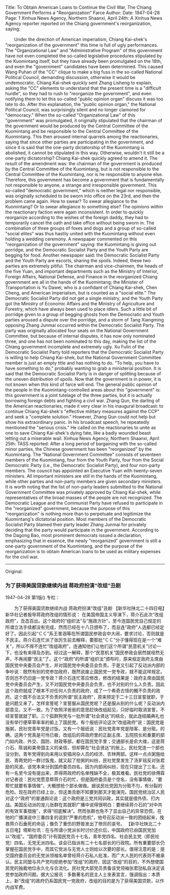 Title: To Obtain American Loans to Continue the Civil War, The Chiang Government Performs a "Reorganization" Farce
Author:
Date: 1947-04-28
Page: 1
Xinhua News Agency, Northern Shaanxi, April 24th: A Xinhua News Agency reporter reported on the Chiang government's reorganization, saying:

　　Under the direction of American imperialism, Chiang Kai-shek's "reorganization of the government" this time is full of ugly performances. The "Organizational Law" and "Administrative Program" of this government have not even completed the so-called legislative procedures stipulated by the Kuomintang itself, but they have already been promulgated on the 18th, and even the "government" candidates have been determined. This caused Wang Puhan of the "CC" clique to make a big fuss in the so-called National Political Council, demanding discussion, otherwise it would be undemocratic. Chiang Kai-shek quickly sent Zhang Lisheng to explain, asking the "CC" elements to understand that the present time is a "difficult hurdle", so they had to rush to "reorganize the government", and even notifying them to let this so-called "public opinion organ" discuss it was too late to do. After this explanation, the "public opinion organ," the National Political Council, was surprisingly silent and no longer clamored for "democracy." When the so-called "Organizational Law" of this "government" was promulgated, it originally stipulated that the chairman of the government would be produced by the Central Committee of the Kuomintang and be responsible to the Central Committee of the Kuomintang. This then aroused internal quarrels among the reactionaries, saying that since other parties are participating in the government, and since it is said that the one-party dictatorship of the Kuomintang is abolished, it cannot be stipulated in this way. Otherwise, wouldn't it still be a one-party dictatorship? Chiang Kai-shek quickly agreed to amend it. The result of the amendment was: the chairman of the government is produced by the Central Committee of the Kuomintang, but is not responsible to the Central Committee of the Kuomintang, nor is he responsible to anyone else. Therefore, this government has become a government that is fundamentally not responsible to anyone, a strange and irresponsible government. This so-called "democratic government," which is neither legal nor responsible, was originally scheduled to be sworn into office on the 23rd, and then the problem came again. How to swear? To swear allegiance to the Kuomintang? Or to swear allegiance to something else? The opinions within the reactionary faction were again inconsistent. In order to quickly reorganize according to the wishes of the foreign daddy, they had to temporarily cancel the oath and take office without being sworn in. The combination of three groups of foxes and dogs and a group of so-called "social elites" was thus hastily united with the Kuomintang without even holding a wedding ceremony. A newspaper commented on this "reorganization of the government" saying: the Kuomintang is giving out porridge, and the Democratic Socialist Party and the Youth Party are begging for food. Another newspaper said: the Democratic Socialist Party and the Youth Party are escorts, sharing the spoils. Indeed, these two parties are extremely pitiful. The chairman and vice-chairmen, the heads of the five Yuan, and important departments such as the Ministry of Interior, Foreign Affairs, National Defense, and Finance in the reorganized Chiang government are all in the hands of the Kuomintang; the Minister of Transportation is Yu Dawei, who is a confidant of Chiang Kai-shek, Chen Cheng, and American imperialism, but is counted as a "social elite." The Democratic Socialist Party did not get a single ministry, and the Youth Party got the Ministry of Economic Affairs and the Ministry of Agriculture and Forestry, which have always been used to place idlers. Such a little bit of porridge given to a group of begging ghosts from the Democratic and Youth parties aroused a dispute over the porridge, and a storm of Tang Xiangming opposing Zhang Junmai occurred within the Democratic Socialist Party. The party was originally allocated four seats on the National Government Committee, but because of internal disputes, it has now only nominated three, and one has not been nominated to this day, making the list of the Chiang government incomplete and extremely ugly. Xu Fulin of the Democratic Socialist Party told reporters that the Democratic Socialist Party is willing to help Chiang Kai-shek, but the National Government Committee member is just an empty title and has nothing to do. "To help, you have to have something to do," probably wanting to grab a ministerial position. It is said that the Democratic Socialist Party is in danger of splitting because of the uneven distribution of spoils. Now that the government is in power, it is not known when this kind of farce will end. The general public opinion of the people in the Kuomintang-controlled areas about this "government" is: this government is a joint tutelage of the three parties, but it is actually borrowing foreign debts and fighting a civil war. Zhang Qun, the darling of the American reactionaries, made it very clear in his inaugural broadcast: to continue Chiang Kai-shek's "effective military measures against the CCP" and seek a "complete solution." However, Zhang Qun could not help but show his extraordinary panic. In his broadcast speech, he repeatedly mentioned the "serious crisis." He called on the reactionaries to unite as one to save Chiang Kai-shek's dying fate, like a badly wounded beast letting out a miserable wail.
    Xinhua News Agency, Northern Shaanxi, April 25th: TASS reported: After a long period of bargaining with the so-called minor parties, the Chinese government has been "reorganized" by the Kuomintang. The "National Government Committee" consists of seventeen members of the Kuomintang, four from the Youth Party, four from the Social Democratic Party (i.e., the Democratic Socialist Party), and four non-party members. The council has appointed an Executive Yuan with twenty-seven ministers. All important ministers are still in the hands of the Kuomintang, while other parties and non-party members are given secondary ministers. It is worth noting that the list of non-party leaders submitted to the National Government Committee was privately approved by Chiang Kai-shek, while representatives of the broad masses of the people are not recognized. The Democratic League and the Communist Party have refused to participate in the "reorganized" government, because the purpose of this "reorganization" is nothing more than to perpetuate and legitimize the Kuomintang's dictatorial position. Most members of the Democratic Socialist Party blamed their party leader Zhang Junmai for privately deciding that the party would participate in the government. According to the Dagong Bao, most prominent democrats issued a declaration, emphasizing that in essence, the newly "reorganized" government is still a one-party government of the Kuomintang, and the purpose of the reorganization is to obtain American loans to be used as military expenses for the civil war.



<hr /> 

Original: 


### 为了获得美国贷款继续内战  蒋政府扮演“改组”丑剧

1947-04-28
第1版()
专栏：

　　为了获得美国贷款继续内战
    蒋政府扮演“改组”丑剧
    【新华社陕北二十四日电】新华社记者报导蒋政府改组的情形说：
    在美国帝国主义导演下，蒋介石此次“改组政府”，丑态百出。这个政府的“组织法”与“施政方针”，至今连国民党自己规定的所谓立法手续都没有完成，然而已经在十八日颁布了，而且连“政府”人选都已经定好了。因此引起“ＣＣ”系王普涵等在所谓国民参政会中大闹，要求讨论，否则就是不民主。蒋介石连忙派了张厉生前去解释，要那批“ＣＣ”分子懂得现在是一个“难关”，所以不得不连忙“改组政府”，连通知他们让他们这个所谓“民意机关”讨论一下，也没有来得及办到。经过这一解释，那个“民意机关”国民参政会居然就哑然无声，不再闹要“民主”了。这个“政府”的所谓“组织法”颁布时，原来规定政府主席由国民党中央委员会产生，并对国民党中央委员会负责。于是又引起了反动派内部的争吵说：既然有别的党参加政府，既然说废止国民党一党专政，就不能这样规定。否则岂不仍旧是一党专政？蒋介石连忙答应修改，修改的结果是：政府主席由国民党中央委员会产生，又不对国民党中央委员会负责，也不对别的什么人负责。因此这个政府就成了根本不对任何人负责的政府，成了一个希奇古怪的概不负责的政府。这个既不合法又不负责的所谓“民主政府”，原来预定于二十三日宣誓就职，于是问题又来了。怎样宣誓呢？宣誓服从国民党呢？还是服从别的什么呢？反动派内部意见，又不一致。为了依照洋爸爸的意思赶快改组起见，只好临时取消宣誓，不经宣誓就就了职。三个狐群狗党与一批所谓“社会贤达”的结合，就此连结婚典礼也没有举行便草草率率的偷上了国民党。有个报纸评论这次“改组政府”说：国民党是施粥，民社党青年党是讨饭。又有一个报纸说：民社党青年党是陪客、是分赃。的确，这两个党真是可怜已极，改组后的蒋政府里的正副主席、五院院长和重要的部门如内政、外交、国防、财政等部，都在国民党手里；交通部长是俞大维，这是蒋介石、陈诚和美帝国主义的亲信，但却算在“社会贤达”的账上。民社党连一个部也没分到，青年党得到向来用以安插闲杂人员的经济、农林两部。这样一点点粥施给民、青两党的一群讨饭鬼，就又起了抢粥的纠纷，民社党里发生了汤芗铭反对张君励的风波。该党本来分到国府委员四名，因为内部闹纠纷，现在只提出了三名，还有一名至今没有提出来，弄得蒋政府的名单残缺不全，极其难看。民社党的徐傅霖对记者说：民社党愿意帮蒋介石的忙，但是国府委员是个空名，没有事情做，“要帮忙就要有事情做”，大概想抢个部长做做。据说民社党因为分赃不匀，有分裂的危险。现在政府已经上台，但这类丑剧不知要到那天才能演完。国民党统治区人民对这个“政府”的普通舆论说：这个政府是三党共同训政，其实就是借外债、打内战。美国反动派的宠儿张群在其就职广播中说得很明白：要继续蒋介石的“对中共的有效军事措施”，求得“彻底解决”。然而张群也免不了显出自己的异常恐慌，在他的广播演说中三番四复的说到“严重的危机”，他号召反动派一致的团结起来，挽救蒋介石垂死的命运；像负了重伤的野兽发出了惨厉的哀号。
    【新华社陕北二十五日电】塔斯社讯：在与所谓小党派长时讨价还价后，中国政府已由国民党加以“改组”。“国府委员”计有国民党员十七名，青年党四名、社会民主党（即民社党）四名，无党无派四名。该会已指派有二十七名部长的行政院。所有重要部长仍掌握在国民党手中，而其它党派与无党人士则给以次要的部长。值得注意的是：提交国府委员会的无党派领袖名单曾经蒋介石私人批准，而广大人民的代表则不被承认。民主同盟与共产党均拒绝参加“改组”的政府，因这“改组”的目的，不外想使国民党的独裁地位永久化与合法化。民社党大部党员责备该党领袖张君劢私自决定该党参加政府问题。据大公报讯：多数著名的民主人士发表宣言，强调指出：本质上，新“改组”的政府仍系国民党一党政府，改组的目的是为了获得美国贷款，以作内战军费。
